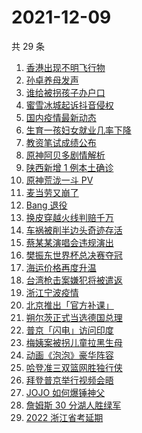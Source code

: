 # 2021-12-09

共 29 条

<!-- BEGIN ZHIHUSEARCH -->
<!-- 最后更新时间 Thu Dec 09 2021 13:11:36 GMT+0800 (China Standard Time) -->
1. [香港出现不明飞行物](https://www.zhihu.com/search?q=香港不明飞行物)
1. [孙卓养母发声](https://www.zhihu.com/search?q=孙卓)
1. [谁给被拐孩子办户口](https://www.zhihu.com/search?q=被拐孩子)
1. [蜜雪冰城起诉抖音侵权](https://www.zhihu.com/search?q=蜜雪冰城起诉抖音)
1. [国内疫情最新动态](https://www.zhihu.com/search?q=疫情)
1. [生育一孩妇女就业几率下降](https://www.zhihu.com/search?q=妇女就业率)
1. [教资笔试成绩公布](https://www.zhihu.com/search?q=教资笔试成绩)
1. [原神阿贝多剧情解析](https://www.zhihu.com/search?q=原神)
1. [陕西新增 1 例本土确诊](https://www.zhihu.com/search?q=陕西疫情)
1. [原神荒泷一斗 PV](https://www.zhihu.com/search?q=原神)
1. [麦当劳又崩了](https://www.zhihu.com/search?q=麦当劳)
1. [Bang 退役](https://www.zhihu.com/search?q=Bang)
1. [换皮穿越火线判赔千万](https://www.zhihu.com/search?q=穿越火线)
1. [车祸被削半边头奇迹存活](https://www.zhihu.com/search?q=女子车祸)
1. [蔡某某演唱会违规演出](https://www.zhihu.com/search?q=蔡某某)
1. [樊振东世界杯总决赛夺冠](https://www.zhihu.com/search?q=樊振东)
1. [海运价格再度升温](https://www.zhihu.com/search?q=海运)
1. [台湾枪击案嫌犯将被遣返](https://www.zhihu.com/search?q=台湾枪击案)
1. [浙江宁波疫情](https://www.zhihu.com/search?q=宁波)
1. [北京推出「官方补课」](https://www.zhihu.com/search?q=北京官方补课)
1. [朔尔茨正式当选德国总理](https://www.zhihu.com/search?q=朔尔茨)
1. [普京「闪电」访问印度](https://www.zhihu.com/search?q=普京)
1. [梅姨案被拐儿童拉黑生母](https://www.zhihu.com/search?q=梅姨)
1. [动画《泡泡》豪华阵容](https://www.zhihu.com/search?q=泡泡)
1. [哈登准三双篮网胜独行侠](https://www.zhihu.com/search?q=篮网)
1. [拜登普京举行视频会晤](https://www.zhihu.com/search?q=拜登普京会晤)
1. [JOJO 如何爆锤神父](https://www.zhihu.com/search?q=石之海)
1. [詹姆斯 30 分湖人胜绿军](https://www.zhihu.com/search?q=湖人)
1. [2022 浙江省考延期](https://www.zhihu.com/search?q=浙江省考)
<!-- END ZHIHUSEARCH -->
